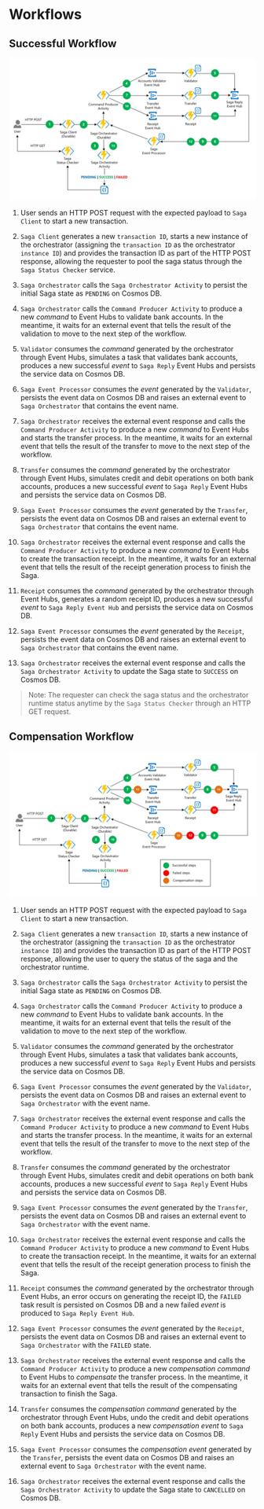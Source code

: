 # Workflows

## Successful Workflow

![Successful workflow](./img/workflow-success.jpg)

1. User sends an HTTP POST request with the expected payload to `Saga Client` to start a new transaction.

2. `Saga Client` generates a new `transaction ID`, starts a new instance of the orchestrator (assigning the `transaction ID` as the orchestrator `instance ID`) and provides the transaction ID as part of the HTTP POST response, allowing the requester to pool the saga status through the `Saga Status Checker` service.
  
3. `Saga Orchestrator` calls the `Saga Orchestrator Activity` to persist the initial Saga state as `PENDING` on Cosmos DB.

4. `Saga Orchestrator` calls the `Command Producer Activity` to produce a new *command* to Event Hubs to validate bank accounts. In the meantime, it waits for an external event that tells the result of the validation to move to the next step of the workflow.

5. `Validator` consumes the *command* generated by the orchestrator through Event Hubs, simulates a task that validates bank accounts, produces a new successful *event* to `Saga Reply` Event Hubs and persists the service data on Cosmos DB.

6. `Saga Event Processor` consumes the *event* generated by the `Validator`, persists the event data on Cosmos DB and raises an external event to `Saga Orchestrator` that contains the event name.

7. `Saga Orchestrator` receives the external event response and calls the `Command Producer Activity` to produce a new *command* to Event Hubs and starts the transfer process. In the meantime, it waits for an external event that tells the result of the transfer to move to the next step of the workflow.

8. `Transfer` consumes the *command* generated by the orchestrator through Event Hubs, simulates credit and debit operations on both bank accounts, produces a new successful *event* to `Saga Reply` Event Hubs and persists the service data on Cosmos DB.

9. `Saga Event Processor` consumes the *event* generated by the `Transfer`, persists the event data on Cosmos DB and raises an external event to `Saga Orchestrator` that contains the event name.

10. `Saga Orchestrator` receives the external event response and calls the `Command Producer Activity` to produce a new *command* to Event Hubs to create the transaction receipt. In the meantime, it waits for an external event that tells the result of the receipt generation process to finish the Saga.

11. `Receipt` consumes the *command* generated by the orchestrator through Event Hubs, generates a random receipt ID, produces a new successful *event* to `Saga Reply Event Hub` and persists the service data on Cosmos DB.

12. `Saga Event Processor` consumes the *event* generated by the `Receipt`, persists the event data on Cosmos DB and raises an external event to `Saga Orchestrator` that contains the event name.

13. `Saga Orchestrator` receives the external event response and calls the `Saga Orchestrator Activity` to update the Saga state to `SUCCESS` on Cosmos DB.

> Note: The requester can check the saga status and the orchestrator runtime status anytime by the `Saga Status Checker` through an HTTP GET request.

## Compensation Workflow

![Failed workflow](./img/workflow-fail.jpg)

1. User sends an HTTP POST request with the expected payload to `Saga Client` to start a new transaction.

2. `Saga Client` generates a new `transaction ID`, starts a new instance of the orchestrator (assigning the `transaction ID` as the orchestrator `instance ID`) and provides the transaction ID as part of the HTTP POST response, allowing the user to query the status of the saga and the orchestrator runtime.

3. `Saga Orchestrator` calls the `Saga Orchestrator Activity` to persist the initial Saga state as `PENDING` on Cosmos DB.

4. `Saga Orchestrator` calls the `Command Producer Activity` to produce a new *command* to Event Hubs to validate bank accounts. In the meantime, it waits for an external event that tells the result of the validation to move to the next step of the workflow.

5. `Validator` consumes the *command* generated by the orchestrator through Event Hubs, simulates a task that validates bank accounts, produces a new successful *event* to `Saga Reply` Event Hubs and persists the service data on Cosmos DB.

6. `Saga Event Processor` consumes the *event* generated by the `Validator`, persists the event data on Cosmos DB and raises an external event to `Saga Orchestrator` with the event name.

7. `Saga Orchestrator` receives the external event response and calls the `Command Producer Activity` to produce a new *command* to Event Hubs and starts the transfer process. In the meantime, it waits for an external event that tells the result of the transfer to move to the next step of the workflow.

8. `Transfer` consumes the *command* generated by the orchestrator through Event Hubs, simulates credit and debit operations on both bank accounts, produces a new successful *event* to `Saga Reply` Event Hubs and persists the service data on Cosmos DB.

9. `Saga Event Processor` consumes the *event* generated by the `Transfer`, persists the event data on Cosmos DB and raises an external event to `Saga Orchestrator` with the event name.

10. `Saga Orchestrator` receives the external event response and calls the `Command Producer Activity` to produce a new *command* to Event Hubs to create the transaction receipt. In the meantime, it waits for an external event that tells the result of the receipt generation process to finish the Saga.

11. `Receipt` consumes the *command* generated by the orchestrator through Event Hubs, an error occurs on generating the receipt ID, the `FAILED` task result is persisted on Cosmos DB and a new failed *event* is produced to `Saga Reply Event Hub`.

12. `Saga Event Processor` consumes the *event* generated by the `Receipt`, persists the event data on Cosmos DB and raises an external event to `Saga Orchestrator` with the `FAILED` state.

13. `Saga Orchestrator` receives the external event response and calls the `Command Producer Activity` to produce a new *compensation command* to Event Hubs to *compensate* the transfer process. In the meantime, it waits for an external event that tells the result of the compensating transaction to finish the Saga.

14. `Transfer` consumes the *compensation command* generated by the orchestrator through Event Hubs, undo the credit and debit operations on both bank accounts, produces a new *compensation event* to `Saga Reply` Event Hubs and persists the service data on Cosmos DB.

15. `Saga Event Processor` consumes the *compensation event* generated by the `Transfer`, persists the event data on Cosmos DB and raises an external event to `Saga Orchestrator` with the event name.

16. `Saga Orchestrator` receives the external event response and calls the `Saga Orchestrator Activity` to update the Saga state to `CANCELLED` on Cosmos DB.
